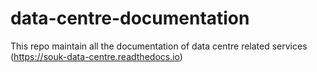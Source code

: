 # data-centre-documentation
This repo maintain all the documentation of data centre related services (https://souk-data-centre.readthedocs.io)
